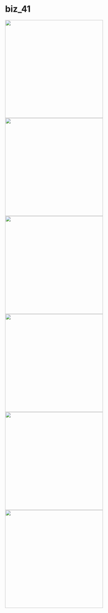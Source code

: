 # biz_41

<img src="https://pp.userapi.com/c834200/v834200790/3ca38/EdJh7_UeISs.jpg" width="320">
<img src="https://pp.userapi.com/c834200/v834200790/3ca42/XBeo-JTh3H0.jpg" width="320">
<img src="https://pp.userapi.com/c834200/v834200790/3ca4c/F7mT0xOLsTk.jpg" width="320">
<img src="https://pp.userapi.com/c834200/v834200790/3ca56/LIEnJ5CyXzA.jpg" width="320">
<img src="https://pp.userapi.com/c834200/v834200790/3ca60/bt7Zb1jHAaU.jpg" width="320">
<img src="https://pp.userapi.com/c834200/v834200790/3ca6a/6wxlRPBcba8.jpg" width="320">
